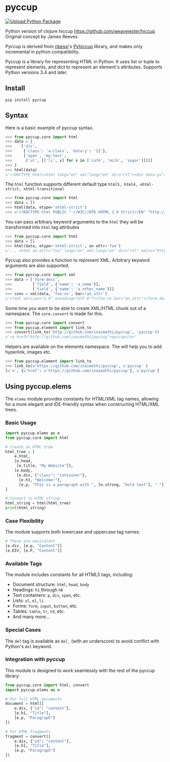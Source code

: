 # pyccup

[![Upload Python Package](https://github.com/inaimathi/pyccup/actions/workflows/python-publish.yml/badge.svg)](https://github.com/inaimathi/pyccup/actions/workflows/python-publish.yml)

Python version of clojure hiccup https://github.com/weavejester/hiccup
Original concept by James Reeves

Pyccup is derived from [nbessi](https://github.com/nbessi)'s [Pyhiccup](https://github.com/nbessi/pyhiccup) library, and makes only incremental in python compatibility.

Pyccup is a library for representing HTML in Python. It uses list or tuple
to represent elements, and dict to represent an element's attributes. Supports Python versions 3.4 and later.

## Install

```
pip install pyccup
```

## Syntax

Here is a basic example of pyccup syntax.

```python
>>> from pyccup.core import html
>>> data = [
>>>    ['div',
>>>     {'class': 'a-class', 'data-y': '23'},
>>>     ['span', 'my-text',
>>>      ['ul', [['li', x] for x in ['café', 'milk', 'sugar']]]]]
>>> ]
>>> html(data)
u'<!DOCTYPE html><html lang="en" xml:lang="en" dir="rtl"><div data-y="23" class="a-class"><span>my-text<ul><li>café<li>milk<li>sugar</ul></span></div></html>'
```

The `html` function supports different default type `html5, html4, xhtml-strict, xhtml-transitional`

```python
>>> from pyccup.core import html
>>> data = []
>>> html(data, etype='xhtml-strict')
>>> u'<!DOCTYPE html PUBLIC "-//W3C//DTD XHTML 1.0 Strict//EN" "http://www.w3.org/TR/xhtml1/DTD/xhtml1-strict.dtd"><html lang="en" xml:lang="en" dir="rtl" xmlns="http://www.w3.org/1999/xhtml"/>'
```

You can pass arbitrary keyword arguments to the `html` they will be transformed into `html` tag attributes

```python
>>> from pyccup.core import html
>>> data = []
>>> html(data, etype='xhtml-strict', an-attr='foo')
u'... <html an-attr="foo" lang="en" xml:lang="en" dir="rtl" xmlns="http://www.w3.org/1999/xhtml"/>'
```

Pyccup also provides a function to represent XML. Arbitrary keyword arguments are also supported.

```python
>>> from pyccup.core import xml
>>> data = ['form-desc',
>>>         ['field', {'name': 'a_name'}],
>>>         ['field', {'name': 'a_other_name'}]]
>>> conv = xml(data, 'foo-ns', bar='an_attr')
u'<?xml version="1.0" encoding="UTF-8"?><foo-ns bar="an_attr"><form-desc><field name="a_name"/><field name="a_other_name"/></form-desc></foo-ns>'
```

Some time you want to be able to create XML/HTML chunk out of a namespace. The `core.convert` is made for this.

```python
>>> from pyccup.core import convert
>>> from pyccup.element import link_to
>>> convert(link_to('http://github.com/inaimathi/pyccup', 'pyccup'))
u'<a href="http://github.com/inaimathi/pyccup">pyccup</a>'
```

Helpers are available on the elements namespace. The will help you to add hyperlink, images etc.

```python
>>> from pyccup.element import link_to
>>> link_to(u'https://github.com/inaimathi/pyccup', u'pyccup' )
[u'a', {u'href': u'https://github.com/inaimathi/pyccup'}, u'pyccup']
```

## Using pyccup.elems

The `elems` module provides constants for HTML/XML tag names, allowing for a more elegant and IDE-friendly syntax when constructing HTML/XML trees.

### Basic Usage

```python
import pyccup.elems as e
from pyccup.core import html

# Create an HTML tree
html_tree = [
    e.html, 
    [e.head, 
     [e.title, "My Website"]],
    [e.body, 
     [e.div, {"class": "container"},
      [e.h1, "Welcome!"],
      [e.p, "This is a paragraph with ", [e.strong, "bold text"], "."]]]
]

# Convert to HTML string
html_string = html(html_tree)
print(html_string)
```

### Case Flexibility

The module supports both lowercase and uppercase tag names:

```python
# These are equivalent
[e.div, [e.p, "Content"]]
[e.DIV, [e.P, "Content"]]
```

### Available Tags

The module includes constants for all HTML5 tags, including:

- Document structure: `html`, `head`, `body`
- Headings: `h1` through `h6`
- Text containers: `p`, `div`, `span`, etc.
- Lists: `ul`, `ol`, `li`
- Forms: `form`, `input`, `button`, etc.
- Tables: `table`, `tr`, `td`, etc.
- And many more...

### Special Cases

The `del` tag is available as `del_` (with an underscore) to avoid conflict with Python's `del` keyword.

### Integration with pyccup

This module is designed to work seamlessly with the rest of the pyccup library:

```python
from pyccup.core import html, convert
import pyccup.elems as e

# For full HTML documents
document = html([
    e.div, {"id": "content"},
    [e.h1, "Title"],
    [e.p, "Paragraph"]
])

# For HTML fragments
fragment = convert([
    e.div, {"id": "content"},
    [e.h1, "Title"],
    [e.p, "Paragraph"]
])
```
